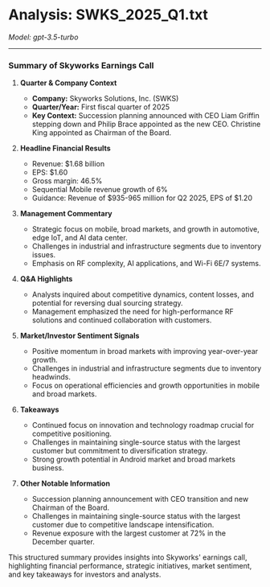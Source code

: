 # Analysis: SWKS_2025_Q1.txt

*Model: gpt-3.5-turbo*

---

### Summary of Skyworks Earnings Call

1. **Quarter & Company Context**
   - **Company:** Skyworks Solutions, Inc. (SWKS)
   - **Quarter/Year:** First fiscal quarter of 2025
   - **Key Context:** Succession planning announced with CEO Liam Griffin stepping down and Philip Brace appointed as the new CEO. Christine King appointed as Chairman of the Board.

2. **Headline Financial Results**
   - Revenue: $1.68 billion
   - EPS: $1.60
   - Gross margin: 46.5%
   - Sequential Mobile revenue growth of 6%
   - Guidance: Revenue of $935-965 million for Q2 2025, EPS of $1.20

3. **Management Commentary**
   - Strategic focus on mobile, broad markets, and growth in automotive, edge IoT, and AI data center.
   - Challenges in industrial and infrastructure segments due to inventory issues.
   - Emphasis on RF complexity, AI applications, and Wi-Fi 6E/7 systems.

4. **Q&A Highlights**
   - Analysts inquired about competitive dynamics, content losses, and potential for reversing dual sourcing strategy.
   - Management emphasized the need for high-performance RF solutions and continued collaboration with customers.

5. **Market/Investor Sentiment Signals**
   - Positive momentum in broad markets with improving year-over-year growth.
   - Challenges in industrial and infrastructure segments due to inventory headwinds.
   - Focus on operational efficiencies and growth opportunities in mobile and broad markets.

6. **Takeaways**
   - Continued focus on innovation and technology roadmap crucial for competitive positioning.
   - Challenges in maintaining single-source status with the largest customer but commitment to diversification strategy.
   - Strong growth potential in Android market and broad markets business.

7. **Other Notable Information**
   - Succession planning announcement with CEO transition and new Chairman of the Board.
   - Challenges in maintaining single-source status with the largest customer due to competitive landscape intensification.
   - Revenue exposure with the largest customer at 72% in the December quarter.

This structured summary provides insights into Skyworks' earnings call, highlighting financial performance, strategic initiatives, market sentiment, and key takeaways for investors and analysts.